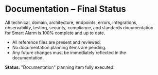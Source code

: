 # Documentation – Final Status

All technical, domain, architecture, endpoints, errors, integrations, observability, testing, security, compliance, and standards documentation for Smart Alarm is 100% complete and up to date.

- All reference files are present and reviewed.
- No documentation planning items are pending.
- Any future changes must be immediately reflected in the documentation.

**Status:** "Documentation" planning item fully executed.

